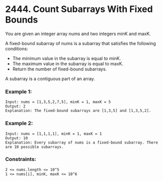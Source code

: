 # 2444. Count Subarrays With Fixed Bounds

You are given an integer array nums and two integers minK and maxK.

A fixed-bound subarray of nums is a subarray that satisfies the following conditions:

* The minimum value in the subarray is equal to minK.
* The maximum value in the subarray is equal to maxK.
* Return the number of fixed-bound subarrays.

A subarray is a contiguous part of an array.

 

### Example 1:
```
Input: nums = [1,3,5,2,7,5], minK = 1, maxK = 5
Output: 2
Explanation: The fixed-bound subarrays are [1,3,5] and [1,3,5,2].
```
### Example 2:
```
Input: nums = [1,1,1,1], minK = 1, maxK = 1
Output: 10
Explanation: Every subarray of nums is a fixed-bound subarray. There are 10 possible subarrays.
```
 

### Constraints:
```
2 <= nums.length <= 10^5
1 <= nums[i], minK, maxK <= 10^6
```
